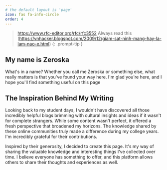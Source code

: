 ```yaml
---
# the default layout is 'page'
icon: fas fa-info-circle
order: 4
---
```


> https://www.rfc-editor.org/rfc/rfc3552 Always read this (https://vnhacker.blogspot.com/2009/12/giam-sat-ninh-mang-hay-la-lam-nao-e.html)
{: .prompt-tip }

## My name is Zeroska

What's in a name? Whether you call me Zeroska or something else, what really matters is that you've found your way here. I'm glad you're here, and I hope you'll find something useful on this page

## The Inspiration Behind My Writing

Looking back to my student days, I wouldn't have discovered all those incredibly helpful blogs brimming with cultural insights and ideas if it wasn't for complete strangers. While some content wasn't perfect, it offered a fresh perspective that broadened my horizons. The knowledge shared by these online communities truly made a difference during my college years. I'm incredibly grateful for their contributions.

Inspired by their generosity, I decided to create this page. It's my way of sharing the valuable knowledge and interesting things I've collected over time. I believe everyone has something to offer, and this platform allows others to share their thoughts and experiences as well.